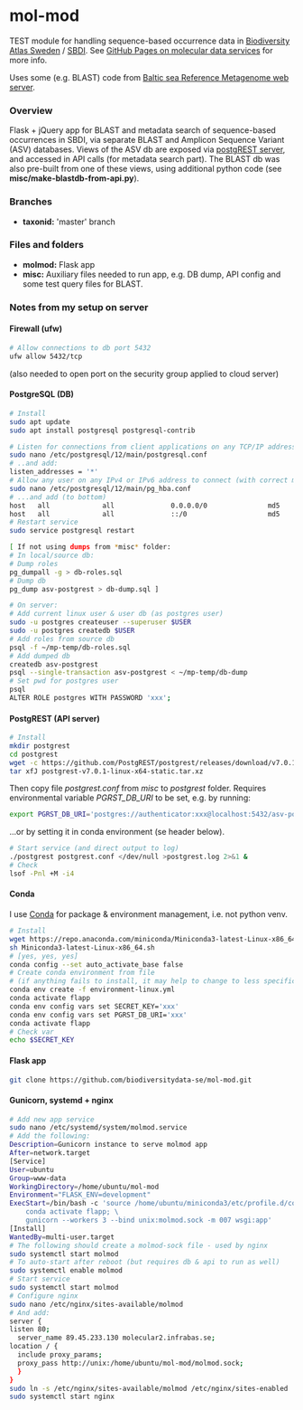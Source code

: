 # mol-mod
TEST module for handling sequence-based occurrence data in [Biodiversity Atlas Sweden](https://bioatlas.se/) / [SBDI](https://biodiversitydata.se/). See [GitHub Pages on molecular data services](https://biodiversitydata-se.github.io/mol-data/) for more info.

Uses some (e.g. BLAST) code from [Baltic sea Reference Metagenome web server](https://github.com/EnvGen/BARM_web_server).

### Overview
Flask + jQuery app for BLAST and metadata search of sequence-based occurrences in SBDI, via separate BLAST and Amplicon Sequence Variant (ASV) databases. Views of the ASV db are exposed via [postgREST server](https://postgrest.org/en/v7.0.0/index.html), and accessed in API calls (for metadata search part). The BLAST db was also pre-built from one of these views, using additional python code (see **misc/make-blastdb-from-api.py**).

### Branches
* **taxonid:** 'master' branch

### Files and folders
* **molmod:** Flask app
* **misc:** Auxiliary files needed to run app, e.g. DB dump, API config and some test query files for BLAST.

### Notes from my setup on server
#### Firewall (ufw)
```bash
# Allow connections to db port 5432
ufw allow 5432/tcp
```
(also needed to open port on the security group applied to cloud server)
#### PostgreSQL (DB)
```bash
# Install
sudo apt update
sudo apt install postgresql postgresql-contrib

# Listen for connections from client applications on any TCP/IP address
sudo nano /etc/postgresql/12/main/postgresql.conf
# ..and add:
listen_addresses = '*'
# Allow any user on any IPv4 or IPv6 address to connect (with correct md5-encrypted password)
sudo nano /etc/postgresql/12/main/pg_hba.conf
# ...and add (to bottom) 
host   all             all              0.0.0.0/0               md5
host   all             all              ::/0                    md5
# Restart service
sudo service postgresql restart

[ If not using dumps from *misc* folder:
# In local/source db: 
# Dump roles
pg_dumpall -g > db-roles.sql
# Dump db
pg_dump asv-postgrest > db-dump.sql ]

# On server:
# Add current linux user & user db (as postgres user)
sudo -u postgres createuser --superuser $USER
sudo -u postgres createdb $USER
# Add roles from source db
psql -f ~/mp-temp/db-roles.sql
# Add dumped db
createdb asv-postgrest
psql --single-transaction asv-postgrest < ~/mp-temp/db-dump
# Set pwd for postgres user 
psql
ALTER ROLE postgres WITH PASSWORD 'xxx';
```

#### PostgREST (API server)
```bash
# Install
mkdir postgrest
cd postgrest
wget -c https://github.com/PostgREST/postgrest/releases/download/v7.0.1/postgrest-v7.0.1-linux-x64-static.tar.xz
tar xfJ postgrest-v7.0.1-linux-x64-static.tar.xz
```
Then copy file *postgrest.conf* from *misc* to *postgrest* folder.
Requires environmental variable *PGRST_DB_URI* to be set, e.g. by running:
```bash
export PGRST_DB_URI='postgres://authenticator:xxx@localhost:5432/asv-postgrest' 
```
...or by setting it in conda environment (se header below). 
```bash
# Start service (and direct output to log)
./postgrest postgrest.conf </dev/null >postgrest.log 2>&1 &
# Check
lsof -Pnl +M -i4
```
#### Conda
I use [Conda](https://docs.conda.io/projects/conda/en/latest/user-guide/tasks/manage-environments.html#creating-an-environment-from-an-environment-yml-file) for package & environment management, i.e. not python venv.
```bash
# Install
wget https://repo.anaconda.com/miniconda/Miniconda3-latest-Linux-x86_64.sh
sh Miniconda3-latest-Linux-x86_64.sh
# [yes, yes, yes]
conda config --set auto_activate_base false
# Create conda environment from file 
# (if anything fails to install, it may help to change to less specific versions of packages)
conda env create -f environment-linux.yml
conda activate flapp
conda env config vars set SECRET_KEY='xxx'
conda env config vars set PGRST_DB_URI='xxx'
conda activate flapp
# Check var
echo $SECRET_KEY
```

#### Flask app
```bash
git clone https://github.com/biodiversitydata-se/mol-mod.git
```

#### Gunicorn, systemd + nginx
```bash
# Add new app service
sudo nano /etc/systemd/system/molmod.service
# Add the following:
Description=Gunicorn instance to serve molmod app
After=network.target
[Service]
User=ubuntu
Group=www-data
WorkingDirectory=/home/ubuntu/mol-mod
Environment="FLASK_ENV=development"
ExecStart=/bin/bash -c 'source /home/ubuntu/miniconda3/etc/profile.d/conda.sh; \
    conda activate flapp; \
    gunicorn --workers 3 --bind unix:molmod.sock -m 007 wsgi:app'
[Install]
WantedBy=multi-user.target
# The following should create a molmod-sock file - used by nginx
sudo systemctl start molmod
# To auto-start after reboot (but requires db & api to run as well)
sudo systemctl enable molmod
# Start service
sudo systemctl start molmod
# Configure nginx
sudo nano /etc/nginx/sites-available/molmod
# And add:
server {
listen 80;
  server_name 89.45.233.130 molecular2.infrabas.se;
location / {
  include proxy_params;
  proxy_pass http://unix:/home/ubuntu/mol-mod/molmod.sock;
  }
}
sudo ln -s /etc/nginx/sites-available/molmod /etc/nginx/sites-enabled
sudo systemctl start nginx
```
